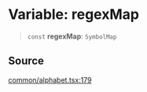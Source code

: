# Variable: regexMap

> `const` **regexMap**: `SymbolMap`

## Source

[common/alphabet.tsx:179](https://github.com/riyavsinha/logomakerjs/blob/1a68b30ba77ebc4d7364dc66477b45820dec335d/src/common/alphabet.tsx#L179)
